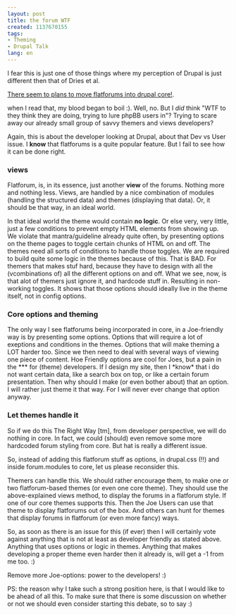 ```yaml
---
layout: post
title: the forum WTF
created: 1137670155
tags:
- Theming
- Drupal Talk
lang: en
---
```

I fear this is just one of those things where my perception of Drupal is just different then that of Dries et al.

<a href="http://aymanh.com/archives/2006/01/18/flatforum-into-drupal-core">There seem to plans to move flatforums into drupal core!</a>.

when I read that, my blood began to boil :). Well, no. But I <em>did</em> think "WTF to they think they are doing, trying to lure phpBB users in"? Trying to scare away our already small group of savvy themers and views developers?

Again, this is about the developer looking at Drupal, about that Dev vs User issue. I <strong>know</strong> that flatforums is a quite popular feature. But I fail to see how it can be done right.

<h3>views</h3>
Flatforum, is, in its essence, just another <strong>view</strong> of the forums. Nothing more and nothing less. 
Views, are handled by a nice combination of modules (handling the structured data) and themes (displaying that data). Or, it should be that way, in an ideal world. 

In that ideal world the theme would contain <strong>no logic</strong>. Or else very, very little, just a few conditions to prevent empty HTML elements from showing up.
We violate that mantra/guideline already quite often, by presenting options on the theme pages to toggle certain chunks of HTML on and off. The themes need all sorts of conditions to handle those toggles. We are required to build quite some logic in the themes because of this. That is BAD. For themers that makes stuf hard, because they have to design with all the (vcombinations of) all the different options on and off.
What we see, now, is that alot of themers just ignore it, and hardcode stuff in. Resulting in non-working toggles. It shows that those options should ideally live in the theme itself, not in config options.

<h3>Core options and theming</h3>
The only way I see flatforums being incorporated in core, in a Joe-friendly way is by presenting some options. Options that will require a lot of exeptions and conditions in the themes. Options that will make theming a LOT harder too. Since we then need to deal with several ways of viewing one piece of content. Hoe Friendly options are cool for Joes, but a pain in the *** for (theme) developers. If I design my site, then I *know* that i do not want certain data, like a search box on top, or like a certain forum presentation. Then why should I make (or even bother about) that an option. I will rather just theme it that way. For I will never ever change that option anyway. 

<h3>Let themes handle it</h3>
So if we do this The Right Way [tm], from developer perspective, we will do nothing in core. In fact, we could (should) even remove some more hardcoded forum styling from core. But hat is really a different issue. 

So, instead of adding this flatforum stuff as options, in drupal.css (!!) and inside forum.modules to core, let us please reconsider this. 

Themers can handle this. We should rather encourage them, to make one or two flatforum-based themes (or even one core theme). They should use the above-explained views method, to display the forums in a flatforum style. 
If one of our core themes supports this. Then the Joe Users can use that theme to display flatforums out of the box. And others can hunt for themes that display forums in flatforum (or even more fancy) ways. 

So, as soon as there is an issue for this (if ever) then I will certainly vote against anything that is not at least as developer friendly as stated above. Anything that uses options or logic in themes. Anything that makes developing a proper theme even harder then it already is, will get a -1 from me too. :)

Remove more Joe-options: power to the developers! :)

PS: the reason why I take such a strong position here, is that I would like to be ahead of all this. To make sure that there is some discussion on whether or not we should even consider starting this debate, so to say :)
